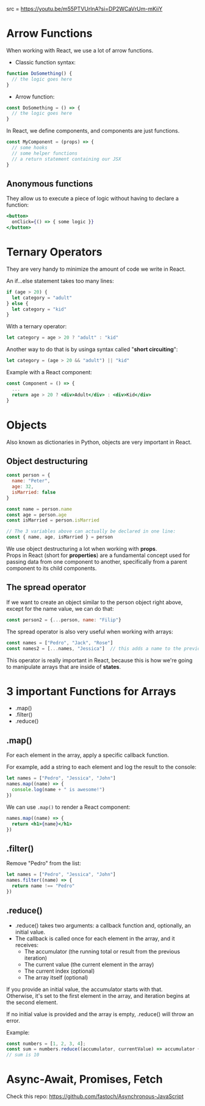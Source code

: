 src = https://youtu.be/m55PTVUrlnA?si=DP2WCaVrUm-mKiiY  

# Arrow Functions

When working with React, we use a lot of arrow functions.  
- Classic function syntax:
```js
function DoSomething() {
  // the logic goes here 
}
```
- Arrow function:
```js
const DoSomething = () => {
  // the logic goes here 
}
```

In React, we define components, and components are just functions.  
```js
const MyComponent = (props) => {
  // some hooks
  // some helper functions
  // a return statement containing our JSX 
}
```

## Anonymous functions

They allow us to execute a piece of logic without having to declare a function:
```jsx
<button>
  onClick={() => { some logic }}
</button>
```

# Ternary Operators

They are very handy to minimize the amount of code we write in React.  

An if...else statement takes too many lines:
```js
if (age > 20) {
  let category = "adult"
} else {
  let category = "kid"
}
```

With a ternary operator:
```js
let category = age > 20 ? "adult" : "kid"
```

Another way to do that is by usinga syntax called "**short circuiting**":
```js
let category = (age > 20 && "adult") || "kid"
```

Example with a React component:
```jsx
const Component = () => {
  ...
  return age > 20 ? <div>Adult</div> : <div>Kid</div>
}
```

# Objects

Also known as dictionaries in Python, objects are very important in React.  

## Object destructuring

```js
const person = {
  name: "Peter",
  age: 32,
  isMarried: false
}

const name = person.name
const age = person.age
const isMarried = person.isMarried

// The 3 variables above can actually be declared in one line:
const { name, age, isMarried } = person
```

We use object destructuring a lot when working with **props**.  
Props in React (short for **properties**) are a fundamental concept used for passing data from one component to another, 
specifically from a parent component to its child components.  

## The spread operator

If we want to create an object similar to the person object right above, except for the name value, we can do that:
```js
const person2 = {...person, name: "Filip"}
```

The spread operator is also very useful when working with arrays:
```js
const names = ["Pedro", "Jack", "Rose"]
const names2 = [...names, "Jessica"]  // this adds a name to the previous array
```

This operator is really important in React, because this is how we're going to manipulate arrays that are inside of **states**.  

# 3 important Functions for Arrays

- .map()
- .filter()
- .reduce()

## .map()

For each element in the array, apply a specific callback function.  

For example, add a string to each element and log the result to the console:
```js
let names = ["Pedro", "Jessica", "John"]
names.map((name) => {
  console.log(name + " is awesome!")
})
```

We can use `.map()` to render a React component:
```jsx
names.map((name) => {
  return <h1>{name}</h1>
})
```

## .filter()

Remove "Pedro" from the list: 
```jsx
let names = ["Pedro", "Jessica", "John"]
names.filter((name) => {
  return name !== "Pedro"
})
```

## .reduce()

- .reduce() takes two arguments: a callback function and, optionally, an initial value.
- The callback is called once for each element in the array, and it receives:
  - The accumulator (the running total or result from the previous iteration)
  - The current value (the current element in the array)
  - The current index (optional)
  - The array itself (optional)

If you provide an initial value, the accumulator starts with that.  
Otherwise, it's set to the first element in the array, and iteration begins at the second element.  

If no initial value is provided and the array is empty, .reduce() will throw an error.  

Example: 
```js
const numbers = [1, 2, 3, 4];
const sum = numbers.reduce((accumulator, currentValue) => accumulator + currentValue);
// sum is 10
```

# Async-Await, Promises, Fetch

Check this repo: https://github.com/fastoch/Asynchronous-JavaScript



